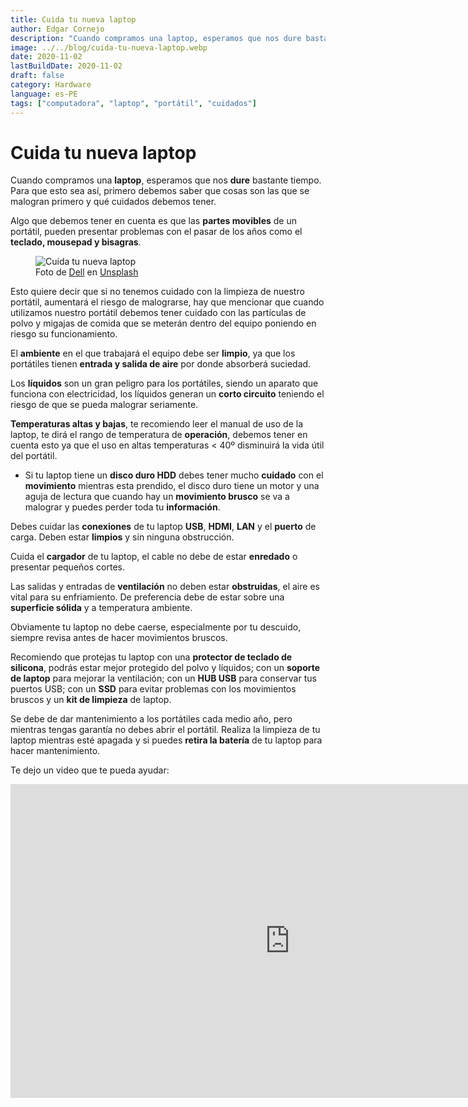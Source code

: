 ```yaml
---
title: Cuida tu nueva laptop
author: Edgar Cornejo
description: "Cuando compramos una laptop, esperamos que nos dure bastante tiempo. Para que esto sea así, primero debemos saber que cosas son las que se malogran primero y qué cuidados debemos tener. Algo que debemos tener en cuenta es que las partes movibles de un portátil, pueden presentar problemas con el pasar de los años como el teclado, mousepad y bisagras."
image: ../../blog/cuida-tu-nueva-laptop.webp
date: 2020-11-02
lastBuildDate: 2020-11-02
draft: false
category: Hardware
language: es-PE
tags: ["computadora", "laptop", "portátil", "cuidados"]
---
```


# Cuida tu nueva laptop

Cuando compramos una **laptop**, esperamos que nos **dure** bastante tiempo. Para que esto sea así, primero debemos saber que cosas son las que se malogran primero y qué cuidados debemos tener.

Algo que debemos tener en cuenta es que las **partes movibles** de un portátil, pueden presentar problemas con el pasar de los años como el **teclado, mousepad y bisagras**.

<figure>
  <img src="../../blog/cuida-tu-nueva-laptop.webp" alt="Cuida tu nueva laptop"/>
  <figcaption>Foto de <a href="https://unsplash.com/es/@dell" title="Dell" target="_blank">Dell</a> en <a href="https://unsplash.com/es/fotos/ordenador-portatil-sobre-mesa-blanca-Gi3iUJ1FwxI" title="Unsplash" target="_blank">Unsplash</a>
  </figcaption>
</figure>

Esto quiere decir que si no tenemos cuidado con la limpieza de nuestro portátil, aumentará el riesgo de malograrse, hay que mencionar que cuando utilizamos nuestro portátil debemos tener cuidado con las partículas de polvo y migajas de comida que se meterán dentro del equipo poniendo en riesgo su funcionamiento.

El **ambiente** en el que trabajará el equipo debe ser **limpio**, ya que los portátiles tienen **entrada y salida de aire** por donde absorberá suciedad.

Los **líquidos** son un gran peligro para los portátiles, siendo un aparato que funciona con electricidad, los líquidos generan un **corto circuito** teniendo el riesgo de que se pueda malograr seriamente.

**Temperaturas altas y bajas**, te recomiendo leer el manual de uso de la laptop, te dirá el rango de temperatura de **operación**, debemos tener en cuenta esto ya que el uso en altas temperaturas < 40º disminuirá la vida útil del portátil.

- Si tu laptop tiene un **disco duro HDD** debes tener mucho **cuidado** con el **movimiento** mientras esta prendido, el disco duro tiene un motor y una aguja de lectura que cuando hay un **movimiento brusco** se va a malograr y puedes perder toda tu **información**.

Debes cuidar las **conexiones** de tu laptop **USB**, **HDMI**, **LAN** y el **puerto** de carga. Deben estar **limpios** y sin ninguna obstrucción.

Cuida el **cargador** de tu laptop, el cable no debe de estar **enredado** o presentar pequeños cortes.

Las salidas y entradas de **ventilación** no deben estar **obstruidas**, el aire es vital para su enfriamiento. De preferencia debe de estar sobre una **superficie sólida** y a temperatura ambiente.

Obviamente tu laptop no debe caerse, especialmente por tu descuido, siempre revisa antes de hacer movimientos bruscos.

Recomiendo que protejas tu laptop con una **protector de teclado de silicona**, podrás estar mejor protegido del polvo y líquidos; con un **soporte de laptop** para mejorar la ventilación; con un **HUB USB** para conservar tus puertos USB; con un **SSD** para evitar problemas con los movimientos bruscos y un **kit de limpieza** de laptop.

Se debe de dar mantenimiento a los portátiles cada medio año, pero mientras tengas garantía no debes abrir el portátil. Realiza la limpieza de tu laptop mientras esté apagada y si puedes **retira la batería** de tu laptop para hacer mantenimiento.

Te dejo un video que te pueda ayudar:

<div class="wrapper-iframe">
    <iframe width="893" height="502" src="https://www.youtube.com/embed/WqBcqBTtFm4" title="¡Consejos para cuidar tu laptop!" frameborder="0" allow="accelerometer; autoplay; clipboard-write; encrypted-media; gyroscope; picture-in-picture; web-share" allowfullscreen></iframe>
</div>
